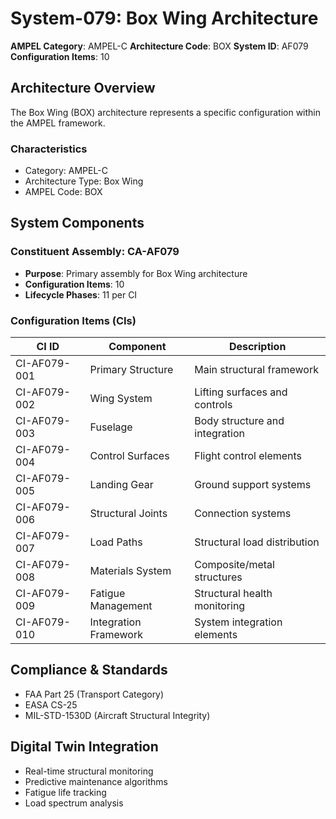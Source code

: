 # System-079: Box Wing Architecture

**AMPEL Category**: AMPEL-C
**Architecture Code**: BOX
**System ID**: AF079
**Configuration Items**: 10

## Architecture Overview

The Box Wing (BOX) architecture represents a specific configuration within the AMPEL framework.

### Characteristics
- Category: AMPEL-C
- Architecture Type: Box Wing
- AMPEL Code: BOX

## System Components

### Constituent Assembly: CA-AF079
- **Purpose**: Primary assembly for Box Wing architecture
- **Configuration Items**: 10
- **Lifecycle Phases**: 11 per CI

### Configuration Items (CIs)

| CI ID | Component | Description |
|-------|-----------|-------------|
| CI-AF079-001 | Primary Structure | Main structural framework |
| CI-AF079-002 | Wing System | Lifting surfaces and controls |
| CI-AF079-003 | Fuselage | Body structure and integration |
| CI-AF079-004 | Control Surfaces | Flight control elements |
| CI-AF079-005 | Landing Gear | Ground support systems |
| CI-AF079-006 | Structural Joints | Connection systems |
| CI-AF079-007 | Load Paths | Structural load distribution |
| CI-AF079-008 | Materials System | Composite/metal structures |
| CI-AF079-009 | Fatigue Management | Structural health monitoring |
| CI-AF079-010 | Integration Framework | System integration elements |

## Compliance & Standards
- FAA Part 25 (Transport Category)
- EASA CS-25
- MIL-STD-1530D (Aircraft Structural Integrity)

## Digital Twin Integration
- Real-time structural monitoring
- Predictive maintenance algorithms
- Fatigue life tracking
- Load spectrum analysis
